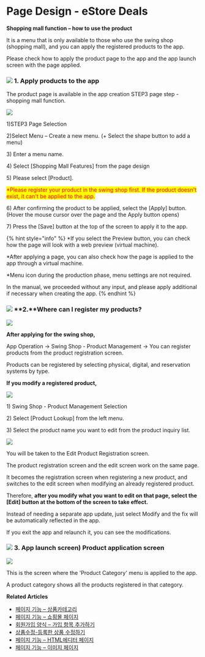 # Page Design - eStore Deals

**Shopping mall function – how to use the product**

It is a menu that is only available to those who use the swing shop (shopping mall), and you can apply the registered products to the app.

Please check how to apply the product page to the app and the app launch screen with the page applied.

### ![](https://wp.swing2app.co.kr/wp-content/uploads/2022/07/%EB%8B%A8%EB%9D%BD1-1.png) **1.** Apply products to the app

The product page is available in the app creation STEP3 page step - shopping mall function.

![](https://wp.swing2app.co.kr/wp-content/uploads/2022/07/%EC%83%81%ED%92%88%EB%93%B1%EB%A1%9D1.png)

1\)STEP3 Page Selection

2\)Select Menu – Create a new menu. (+ Select the shape button to add a menu)

3\) Enter a menu name.

4\) Select \[Shopping Mall Features] from the page design

5\) Please select \[Product].

<mark style="color:red;">\*Please register your product in the swing shop first. If the product doesn't exist, it can't be applied to the app.</mark>

6\) After confirming the product to be applied, select the \[Apply] button. (Hover the mouse cursor over the page and the Apply button opens)

7\) Press the \[Save] button at the top of the screen to apply it to the app.

{% hint style="info" %}
\*If you select the Preview button, you can check how the page will look with a web preview (virtual machine).

\*After applying a page, you can also check how the page is applied to the app through a virtual machine.

\*Menu icon during the production phase, menu settings are not required.

In the manual, we proceeded without any input, and please apply additional if necessary when creating the app.
{% endhint %}

### ![](https://wp.swing2app.co.kr/wp-content/uploads/2022/07/%EB%8B%A8%EB%9D%BD1-1.png) **2.**Where can I register my products?

![](https://wp.swing2app.co.kr/wp-content/uploads/2022/07/%EC%83%81%ED%92%88%EB%93%B1%EB%A1%9D3-1.png)

**After applying for the swing shop,**

App Operation → Swing Shop - Product Management → You can register products from the product registration screen.

Products can be registered by selecting physical, digital, and reservation systems by type.

**If you modify a registered product,**

![](https://wp.swing2app.co.kr/wp-content/uploads/2022/07/%EC%83%81%ED%92%88%EC%88%98%EC%A0%951-1.png)

1\) Swing Shop - Product Management Selection

2\) Select \[Product Lookup] from the left menu.

3\) Select the product name you want to edit from the product inquiry list.

![](https://wp.swing2app.co.kr/wp-content/uploads/2022/07/%EC%83%81%ED%92%88%EC%88%98%EC%A0%952-1.png)

You will be taken to the Edit Product Registration screen.

The product registration screen and the edit screen work on the same page.

It becomes the registration screen when registering a new product, and switches to the edit screen when modifying an already registered product.

Therefore, **after you modify what you want to edit on that page, select the \[Edit] button at the bottom of the screen to take effect.**

Instead of needing a separate app update, just select Modify and the fix will be automatically reflected in the app.

If you exit the app and relaunch it, you can see the modifications.

### ![](https://wp.swing2app.co.kr/wp-content/uploads/2022/07/%EB%8B%A8%EB%9D%BD1-1.png) **3.** App launch screen) Product application screen

![](https://wp.swing2app.co.kr/wp-content/uploads/2022/07/%EC%83%81%ED%92%88%EB%93%B1%EB%A1%9D2.png)

This is the screen where the 'Product Category' menu is applied to the app.

A product category shows all the products registered in that category.

**Related Articles**

* [페이지 기능 – 상품카테고리](https://wp.swing2app.co.kr/documentation/v3manual/step3-page/product-category/)
* [페이지 기능 – 쇼핑몰 페이지](https://wp.swing2app.co.kr/documentation/v3manual/step3-page/swingshop-page/)
* [회원가입 양식 – 가입 항목 추가하기](https://wp.swing2app.co.kr/documentation/appmanage/service/set-membershipform/)
* [상품수정-등록한 상품 수정하기](https://wp.swing2app.co.kr/documentation/swingshop/product-edit/)
* [페이지 기능 – HTML에디터 페이지](https://wp.swing2app.co.kr/documentation/v3manual/step3-page/editorpage/)
* [페이지 기능 – 이미지 페이지](https://wp.swing2app.co.kr/documentation/v3manual/step3-page/imagepage/)

